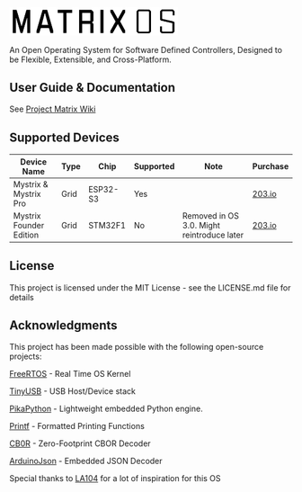 <img src="Resources/MatrixOS.svg" width="300" alt="Matrix OS" >

An Open Operating System for Software Defined Controllers, Designed to be Flexible, Extensible, and Cross-Platform.

## User Guide & Documentation
See [Project Matrix Wiki](matrix.203.io)

## Supported Devices
| Device Name            | Type | Chip     | Supported | Note              | Purchase                                       |
|------------------------|------|----------|-----------|-------------------|------------------------------------------------|
| Mystrix & Mystrix Pro  | Grid | ESP32-S3 | Yes       |                   | [203.io](https://203.io/products/mystrix-pro)   |
| Mystrix Founder Edition | Grid | STM32F1  | No | Removed in OS 3.0. Might reintroduce later | [203.io](https://203.io/products/matrix-founder-edition) |

## License

This project is licensed under the MIT License - see the LICENSE.md file for details

## Acknowledgments
This project has been made possible with the following open-source projects:

[FreeRTOS](https://github.com/FreeRTOS/FreeRTOS-Kernel) - Real Time OS Kernel 

[TinyUSB](https://github.com/hathach/tinyusb) - USB Host/Device stack

[PikaPython](https://github.com/pikasTech/PikaPython) - Lightweight embedded Python engine.

[Printf](https://github.com/eyalroz/printf/) - Formatted Printing Functions

[CB0R](https://github.com/quartzjer/cb0r) -  Zero-Footprint CBOR Decoder

[ArduinoJson](https://github.com/bblanchon/ArduinoJson) - Embedded JSON Decoder

Special thanks to [LA104](https://github.com/gabonator/LA104) for a lot of inspiration for this OS
